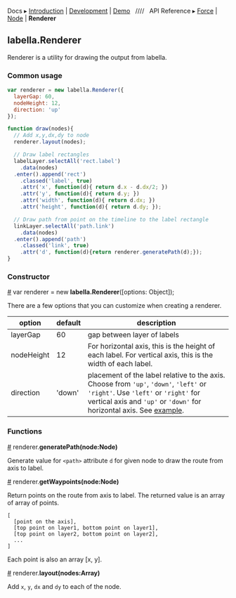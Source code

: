Docs ▸
[Introduction](../README.md) |
[Development](Development.md) |
[Demo](http://twitter.github.io/labella.js/)
&nbsp;&nbsp;////&nbsp;&nbsp;
API Reference ▸
[Force](Force.md) |
[Node](Node.md) |
**Renderer**

## labella.Renderer

Renderer is a utility for drawing the output from labella.

### Common usage

```javascript
var renderer = new labella.Renderer({
  layerGap: 60,
  nodeHeight: 12,
  direction: 'up'
});

function draw(nodes){
  // Add x,y,dx,dy to node
  renderer.layout(nodes);

  // Draw label rectangles
  labelLayer.selectAll('rect.label')
    .data(nodes)
  .enter().append('rect')
    .classed('label', true)
    .attr('x', function(d){ return d.x - d.dx/2; })
    .attr('y', function(d){ return d.y; })
    .attr('width', function(d){ return d.dx; })
    .attr('height', function(d){ return d.dy; });

  // Draw path from point on the timeline to the label rectangle
  linkLayer.selectAll('path.link')
    .data(nodes)
  .enter().append('path')
    .classed('link', true)
    .attr('d', function(d){return renderer.generatePath(d);});
}
```

### Constructor

<a name="constructor" href="#constructor">#</a> var renderer = new **labella.Renderer**([options: Object]);

There are a few options that you can customize when creating a renderer.

| option  | default | description |
| ------- | ------- | ----------- |
| layerGap  | 60 | gap between layer of labels |
| nodeHeight  | 12 | For horizontal axis, this is the height of each label. For vertical axis, this is the width of each label. |
| direction | 'down' | placement of the label relative to the axis. Choose from ```'up'```, ```'down'```, ```'left'``` or ```'right'```. Use ```'left'``` or ```'right'``` for vertical axis and ```'up'``` or ```'down'``` for horizontal axis. See [example](http://twitter.github.io/labella.js/examples/basic_down.html).|

### Functions

<a name="generatePath" href="#generatePath">#</a> renderer.**generatePath(node:Node)**

Generate value for ```<path>``` attribute ```d``` for given node to draw the route from axis to label.

<a name="getWaypoints" href="#getWaypoints">#</a> renderer.**getWaypoints(node:Node)**

Return points on the route from axis to label. The returned value is an array of array of points. 

```
[
  [point on the axis],
  [top point on layer1, bottom point on layer1],
  [top point on layer2, bottom point on layer2],
  ...
]
```
Each point is also an array [x, y].

<a name="layout" href="#layout">#</a> renderer.**layout(nodes:Array)**

Add ```x```, ```y```, ```dx``` and ```dy``` to each of the node.